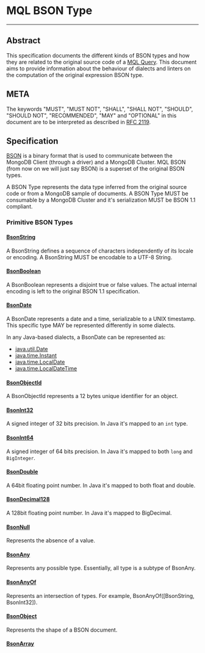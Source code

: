 # MQL BSON Type
-----------

## Abstract

This specification documents the different kinds of BSON types and how they are related to the
original source code of a [MQL Query](../mql-query/mql-query.md). This document aims to provide
information about the behaviour of dialects and linters on the computation of the original
expression BSON type.

## META

The keywords "MUST", "MUST NOT", "SHALL", "SHALL NOT", "SHOULD", "SHOULD NOT", "RECOMMENDED", "MAY"
and "OPTIONAL" in this document are to be interpreted as described in [RFC 2119](https://www.ietf.org/rfc/rfc2119.txt).

## Specification

[BSON](https://bsonspec.org/spec.html) is a binary format that is used to communicate between the
MongoDB Client (through a driver) and a MongoDB Cluster. MQL BSON (from now on we will just say BSON) 
is a superset of the original BSON types.

A BSON Type represents the data type inferred from the original source code or from a MongoDB sample
of documents. A BSON Type MUST be consumable by a MongoDB Cluster and it's serialization MUST be
BSON 1.1 compliant.

### Primitive BSON Types

#### [BsonString](/main/packages/mongodb-mql-model/src/main/kotlin/com/mongodb/jbplugin/mql/BsonType.kt#L58)

A BsonString defines a sequence of characters independently of its locale or encoding. A BsonString MUST be
encodable to a UTF-8 String.

#### [BsonBoolean](/main/packages/mongodb-mql-model/src/main/kotlin/com/mongodb/jbplugin/mql/BsonType.kt#L63)

A BsonBoolean represents a disjoint true or false values. The actual internal encoding is left to the
original BSON 1.1 specification.

#### [BsonDate](/main/packages/mongodb-mql-model/src/main/kotlin/com/mongodb/jbplugin/mql/BsonType.kt#L68)

A BsonDate represents a date and a time, serializable to a UNIX timestamp. This specific type MAY be 
represented differently in some dialects.

In any Java-based dialects, a BsonDate can be represented as:

* [java.util.Date](https://cr.openjdk.org/~pminborg/panama/21/v1/javadoc/java.base/java/util/Date.html)
* [java.time.Instant](https://cr.openjdk.org/~pminborg/panama/21/v1/javadoc/java.base/java/time/Instant.html)
* [java.time.LocalDate](https://cr.openjdk.org/~pminborg/panama/21/v1/javadoc/java.base/java/time/LocalDate.html)
* [java.time.LocalDateTime](https://cr.openjdk.org/~pminborg/panama/21/v1/javadoc/java.base/java/time/LocalDateTime.html)

#### [BsonObjectId](/main/packages/mongodb-mql-model/src/main/kotlin/com/mongodb/jbplugin/mql/BsonType.kt#L73)

A BsonObjectId represents a 12 bytes unique identifier for an object. 

#### [BsonInt32](/main/packages/mongodb-mql-model/src/main/kotlin/com/mongodb/jbplugin/mql/BsonType.kt#L79)

A signed integer of 32 bits precision. In Java it's mapped to an `int` type.

#### [BsonInt64](/main/packages/mongodb-mql-model/src/main/kotlin/com/mongodb/jbplugin/mql/BsonType.kt#L89)

A signed integer of 64 bits precision. In Java it's mapped to both `long` and `BigInteger`.

#### [BsonDouble](/main/packages/mongodb-mql-model/src/main/kotlin/com/mongodb/jbplugin/mql/BsonType.kt#L94)

A 64bit floating point number. In Java it's mapped to both float and double.

#### [BsonDecimal128](/main/packages/mongodb-mql-model/src/main/kotlin/com/mongodb/jbplugin/mql/BsonType.kt#104)

A 128bit floating point number. In Java it's mapped to BigDecimal.

#### [BsonNull](/main/packages/mongodb-mql-model/src/main/kotlin/com/mongodb/jbplugin/mql/BsonType.kt#L110)

Represents the absence of a value. 

#### [BsonAny](/main/packages/mongodb-mql-model/src/main/kotlin/com/mongodb/jbplugin/mql/BsonType.kt#L123)

Represents any possible type. Essentially, all type is a subtype of BsonAny.

#### [BsonAnyOf](/main/packages/mongodb-mql-model/src/main/kotlin/com/mongodb/jbplugin/mql/BsonType.kt#L132)

Represents an intersection of types. For example, BsonAnyOf([BsonString, BsonInt32]). 

#### [BsonObject](/main/packages/mongodb-mql-model/src/main/kotlin/com/mongodb/jbplugin/mql/BsonType.kt#L149)

Represents the shape of a BSON document.

#### [BsonArray](/main/packages/mongodb-mql-model/src/main/kotlin/com/mongodb/jbplugin/mql/BsonType.kt#L171)
